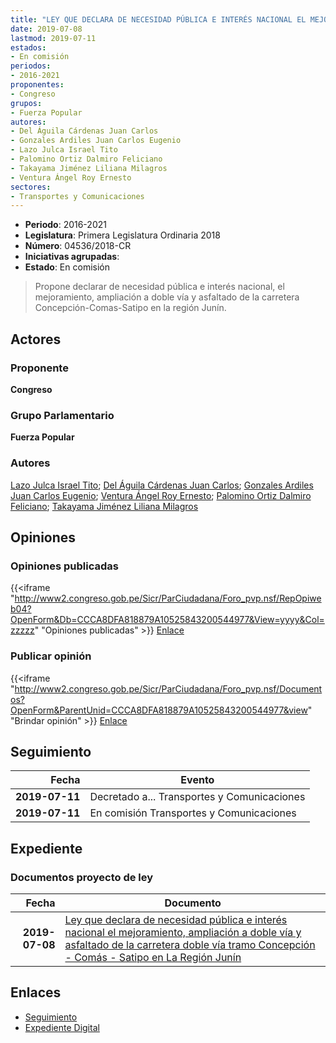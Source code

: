 ```yaml
---
title: "LEY QUE DECLARA DE NECESIDAD PÚBLICA E INTERÉS NACIONAL EL MEJORAMIENTO, AMPLIACIÓN A DOBLE VÍA Y ASFALTADO DE LA CARRETERA DOBLE VÍA TRAMO CONCEPCIÓN-COMAS-SATIPO EN LA REGIÓN JUNÍN"
date: 2019-07-08
lastmod: 2019-07-11
estados:
- En comisión
periodos:
- 2016-2021
proponentes:
- Congreso
grupos:
- Fuerza Popular
autores:
- Del Águila Cárdenas Juan Carlos
- Gonzales Ardiles Juan Carlos Eugenio
- Lazo Julca Israel Tito
- Palomino Ortiz Dalmiro Feliciano
- Takayama Jiménez Liliana Milagros
- Ventura Ángel Roy Ernesto
sectores:
- Transportes y Comunicaciones
---
```

- **Periodo**: 2016-2021
- **Legislatura**: Primera Legislatura Ordinaria 2018
- **Número**: 04536/2018-CR
- **Iniciativas agrupadas**: 
- **Estado**: En comisión

> Propone declarar de necesidad pública e interés nacional, el mejoramiento, ampliación a doble vía y asfaltado de la carretera Concepción-Comas-Satipo en la región Junín.


## Actores

### Proponente

**Congreso**

### Grupo Parlamentario

**Fuerza Popular**

### Autores

[Lazo Julca Israel Tito](mailto:mailto:ilazo@congreso.gob.pe); [Del Águila Cárdenas Juan Carlos](mailto:mailto:jdelaguila@congreso.gob.pe); [Gonzales Ardiles Juan Carlos Eugenio](mailto:mailto:jgonzalesa@congreso.gob.pe); [Ventura Ángel Roy Ernesto](mailto:mailto:rventura@congreso.gob.pe); [Palomino Ortiz Dalmiro Feliciano](mailto:mailto:dfpalomino@congreso.gob.pe); [Takayama Jiménez Liliana Milagros](mailto:mailto:ltakayama@congreso.gob.pe)

## Opiniones

### Opiniones publicadas

{{<iframe "http://www2.congreso.gob.pe/Sicr/ParCiudadana/Foro_pvp.nsf/RepOpiweb04?OpenForm&Db=CCCA8DFA818879A10525843200544977&View=yyyy&Col=zzzzz" "Opiniones publicadas" >}}
[Enlace](http://www2.congreso.gob.pe/Sicr/ParCiudadana/Foro_pvp.nsf/RepOpiweb04?OpenForm&Db=CCCA8DFA818879A10525843200544977&View=yyyy&Col=zzzzz)

### Publicar opinión

{{<iframe "http://www2.congreso.gob.pe/Sicr/ParCiudadana/Foro_pvp.nsf/Documentos?OpenForm&ParentUnid=CCCA8DFA818879A10525843200544977&view" "Brindar opinión" >}}
[Enlace](http://www2.congreso.gob.pe/Sicr/ParCiudadana/Foro_pvp.nsf/Documentos?OpenForm&ParentUnid=CCCA8DFA818879A10525843200544977&view)


## Seguimiento

| Fecha | Evento |
|------:|--------|
| **2019-07-11** | Decretado a... Transportes y Comunicaciones |
| **2019-07-11** | En comisión Transportes y Comunicaciones |

## Expediente

### Documentos proyecto de ley

| Fecha | Documento |
|------:|-----------|
| **2019-07-08** | [Ley que declara de necesidad pública e interés nacional el mejoramiento, ampliación a doble vía y asfaltado de la carretera doble vía tramo Concepción - Comás - Satipo en La Región Junín](http://www.leyes.congreso.gob.pe/Documentos/2016_2021/Proyectos_de_Ley_y_de_Resoluciones_Legislativas/PL0453520190708.pdf) |

## Enlaces

- [Seguimiento](http://www2.congreso.gob.pe/Sicr/TraDocEstProc/CLProLey2016.nsf/f7fff46988ca05b1052578e100829cc7/81ca94f368f4a62405258432005cccd9?OpenDocument)
- [Expediente Digital](http://www2.congreso.gob.pe/Sicr/TraDocEstProc/Expvirt_2011.nsf/visbusqptramdoc1621/04536?opendocument)

